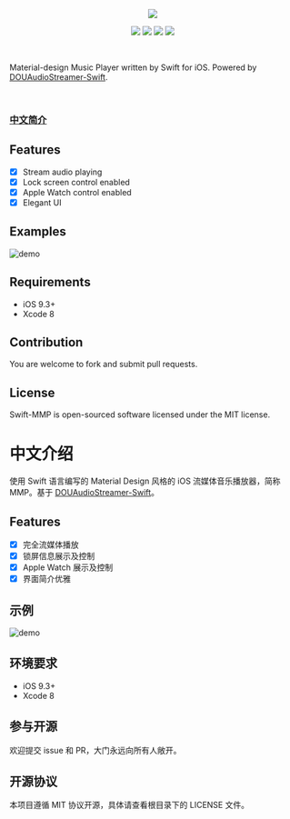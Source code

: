 <p align="center">
    <a href="https://github.com/johnlui/Swift-MMP"><img src="https://github.com/johnlui/Swift-MMP/blob/master/assets/Swift-MMP.jpg"></a>
</p>

<p align="center">
    <a href="https://github.com/johnlui/Swift-MMP"><img src="https://img.shields.io/badge/platform-ios-lightgrey.svg"></a>
    <a href="https://github.com/johnlui/Swift-MMP"><img src="https://img.shields.io/github/license/johnlui/Swift-MMP.svg?style=flat"></a>
    <a href="https://github.com/johnlui/Swift-MMP"><img src="https://img.shields.io/badge/language-Swift%203-orange.svg"></a>
    <a href="https://travis-ci.org/johnlui/Swift-MMP"><img src="https://img.shields.io/travis/johnlui/Swift-MMP.svg"></a>
</p>

<br>

Material-design Music Player written by Swift for iOS. Powered by [DOUAudioStreamer-Swift](https://github.com/johnlui/DOUAudioStreamer-Swift).

<br>

### [中文简介](#中文介绍)

## Features

- [x] Stream audio playing
- [x] Lock screen control enabled
- [x] Apple Watch control enabled
- [x] Elegant UI

## Examples

![demo](https://github.com/johnlui/Swift-MMP/blob/master/assets/demo.jpg)

## Requirements

* iOS 9.3+
* Xcode 8

## Contribution

You are welcome to fork and submit pull requests.

## License

Swift-MMP is open-sourced software licensed under the MIT license.

# 中文介绍

使用 Swift 语言编写的 Material Design 风格的 iOS 流媒体音乐播放器，简称 MMP。基于 [DOUAudioStreamer-Swift](https://github.com/johnlui/DOUAudioStreamer-Swift)。

## Features

- [x] 完全流媒体播放
- [x] 锁屏信息展示及控制
- [x] Apple Watch 展示及控制
- [x] 界面简介优雅

## 示例

![demo](https://github.com/johnlui/Swift-MMP/blob/master/assets/demo.jpg)

## 环境要求

* iOS 9.3+
* Xcode 8

## 参与开源

欢迎提交 issue 和 PR，大门永远向所有人敞开。

## 开源协议

本项目遵循 MIT 协议开源，具体请查看根目录下的 LICENSE 文件。